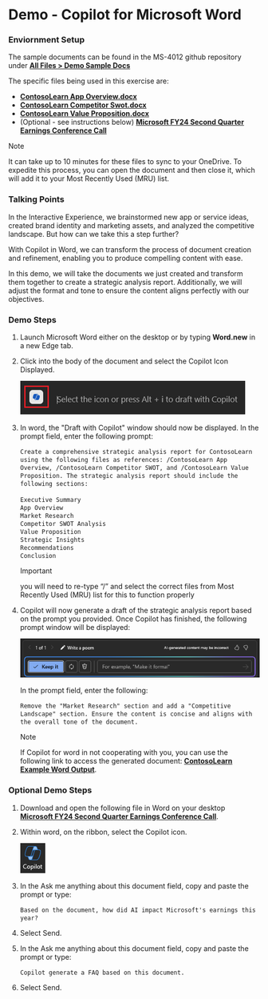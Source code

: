 # Demo - Copilot for Microsoft Word

### Enviornment Setup

The sample documents can be found in the MS-4012 github repository under [**All Files > Demo Sample Docs**](https://github.com/MicrosoftLearning/MS-4012-Microsoft-Copilot-Unlocked/tree/master/Allfiles/Demo%20Sample%20Docs)

The specific files being used in this exercise are:

- [**ContosoLearn App Overview.docx**](https://github.com/MicrosoftLearning/MS-4012-Microsoft-Copilot-Unlocked/raw/master/Allfiles/Demo%20Sample%20Docs/ContosoLearn%20App%20Overview.docx)
- [**ContosoLearn Competitor Swot.docx**](https://github.com/MicrosoftLearning/MS-4012-Microsoft-Copilot-Unlocked/raw/master/Allfiles/Demo%20Sample%20Docs/ContosoLearn%20Competitor%20SWOT.docx)
- [**ContosoLearn Value Proposition.docx**](https://github.com/MicrosoftLearning/MS-4012-Microsoft-Copilot-Unlocked/raw/master/Allfiles/Demo%20Sample%20Docs/ContosoLearn%20Value%20Proposition.docx)
- (Optional - see instructions below) [**Microsoft FY24 Second Quarter Earnings Conference Call**](https://github.com/MicrosoftLearning/MS-4012-Microsoft-Copilot-Unlocked/raw/master/Allfiles/Demo%20Sample%20Docs/Microsoft_FY24_Second_Quarter_Earnings_Conference_Call.docx) 

> [!NOTE]
> It can take up to 10 minutes for these files to sync to your OneDrive. To expedite this process, you can open the document and then close it, which will add it to your Most Recently Used (MRU) list.

### Talking Points

In the Interactive Experience, we brainstormed new app or service ideas, created brand identity and marketing assets, and analyzed the competitive landscape. But how can we take this a step further?

With Copilot in Word, we can transform the process of document creation and refinement, enabling you to produce compelling content with ease.

In this demo, we will take the documents we just created and transform them together to create a strategic analysis report. Additionally, we will adjust the format and tone to ensure the content aligns perfectly with our objectives.

### Demo Steps

1. Launch Microsoft Word either on the desktop or by typing **Word.new** in a new Edge tab.
1. Click into the body of the document and select the Copilot Icon Displayed.

    ![Screenshot showing the draft with Copilot icon.](../Demos/Media/draft_with_copilot_icon.png)

1. In word, the "Draft with Copilot" window should now be displayed. In the prompt field, enter the following prompt:

    ```
    Create a comprehensive strategic analysis report for ContosoLearn using the following files as references: /ContosoLearn App Overview, /ContosoLearn Competitor SWOT, and /ContosoLearn Value Proposition. The strategic analysis report should include the following sections:
        
    Executive Summary
    App Overview
    Market Research
    Competitor SWOT Analysis
    Value Proposition
    Strategic Insights
    Recommendations
    Conclusion
    ```

    > [!IMPORTANT]
    > you will need to re-type “/” and select the correct files from Most Recently Used (MRU) list for this to function properly
1. Copilot will now generate a draft of the strategic analysis report based on the prompt you provided. Once Copilot has finished, the following prompt window will be displayed:

    ![Screenshot showing keep it in Copilot.](../Demos/Media/keep_it_or_modify.png)
    
    In the prompt field, enter the following:

    ```
    Remove the "Market Research" section and add a "Competitive Landscape" section. Ensure the content is concise and aligns with the overall tone of the document.
    ```
    > [!Note]
    > If Copilot for word in not cooperating with you, you can use the following link to access the generated document: [**ContosoLearn Example Word Output**](https://github.com/MicrosoftLearning/MS-4012-Microsoft-Copilot-Unlocked/raw/master/Allfiles/Demo%20Sample%20Docs/ContosoLearn_Example_Word_Output.docx).

### Optional Demo Steps

1. Download and open the following file in Word on your desktop [**Microsoft FY24 Second Quarter Earnings Conference Call**](https://github.com/MicrosoftLearning/MS-4012-Microsoft-Copilot-Unlocked/raw/master/Allfiles/Demo%20Sample%20Docs/Microsoft_FY24_Second_Quarter_Earnings_Conference_Call.docx).
1. Within word, on the ribbon, select the Copilot icon.

    ![Screenshot showing keep it in Copilot.](../Demos/Media/copilot_icon.png)
1. In the Ask me anything about this document field, copy and paste the prompt or type: 

    ```
    Based on the document, how did AI impact Microsoft's earnings this year?
    ```

1. Select Send.  
1. In the Ask me anything about this document field, copy and paste the prompt or type: 

    ```
    Copilot generate a FAQ based on this document.
    ```
1. Select Send.  
